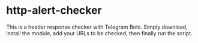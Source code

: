 http-alert-checker
==============================

This is a header response checker with Telegram Bots.
Simply download, install the module, add your URLs to be checked, then finally run the script.
